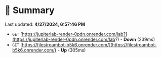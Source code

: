 # 📖 Summary
Last updated: **4/27/2024, 6:57:46 PM**

- `GET` [https://jupiterlab-render-0pdn.onrender.com/lab?](https://jupiterlab-render-0pdn.onrender.com/lab?) - **Down** (239ms)
- `GET` [https://filestreambot-b5k6.onrender.com/](https://filestreambot-b5k6.onrender.com/) - **Up** (305ms)
